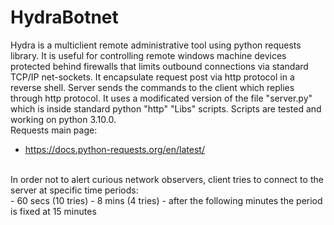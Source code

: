# HydraBotnet
Hydra is a multiclient remote administrative tool using python requests library. It is useful for controlling remote windows machine devices protected behind firewalls that limits outbound connections via standard TCP/IP net-sockets. It encapsulate request post via http protocol in a reverse shell. Server sends the commands to the client which replies through http protocol. It uses a modificated version of the file "server.py" which is inside standard python "http" "Libs" scripts. Scripts are tested and working on python 3.10.0.
<br>Requests main page:
- https://docs.python-requests.org/en/latest/
<br>
In order not to alert curious network observers, client tries to connect to the server at specific time periods:<br>
- 60 secs (10 tries)
- 8 mins (4 tries)
- after the following minutes the period is fixed at 15 minutes
